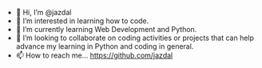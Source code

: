 - 👋 Hi, I’m @jazdal
- 👀 I’m interested in learning how to code.
- 🌱 I’m currently learning Web Development and Python.
- 💞️ I’m looking to collaborate on coding activities or projects that can help advance my learning in Python and coding in general.
- 📫 How to reach me... https://github.com/jazdal

<!---
jazdal/jazdal is a ✨ special ✨ repository because its `README.md` (this file) appears on your GitHub profile.
You can click the Preview link to take a look at your changes.
--->
